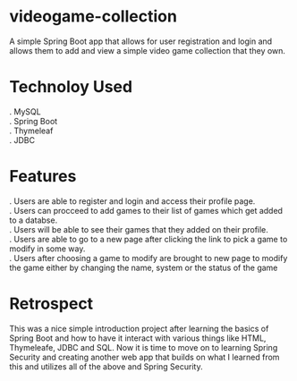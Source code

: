 # videogame-collection

A simple Spring Boot app that allows for user registration and login and allows them to add and view a simple video game collection that they own.

# Technoloy Used
. MySQL<br />
. Spring Boot<br />
. Thymeleaf<br />
. JDBC<br />



# Features
. Users are able to register and login and access their profile page.<br />
. Users can procceed to add games to their list of games which get added to a databse.<br />
. Users will be able to see their games that they added on their profile.<br />
. Users are able to go to a new page after clicking the link to pick a game to modify in some way.<br />
. Users after choosing a game to modify are brought to new page to modify the game either by changing the name, system or the status of the game<br />

# Retrospect
This was a nice simple introduction project after learning the basics of Spring Boot and how to have it interact with various things like HTML, Thymeleafe, JDBC and SQL.
Now it is time to move on to learning Spring Security and creating another web app that builds on what I learned from this and utilizes all of the above and Spring Security. 

